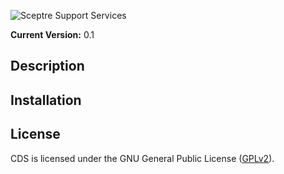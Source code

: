 ![Sceptre Support Services]()

**Current Version:** 0.1


## Description



## Installation



## License

CDS is licensed under the GNU General Public License ([GPLv2](../master/LICENSE)).
